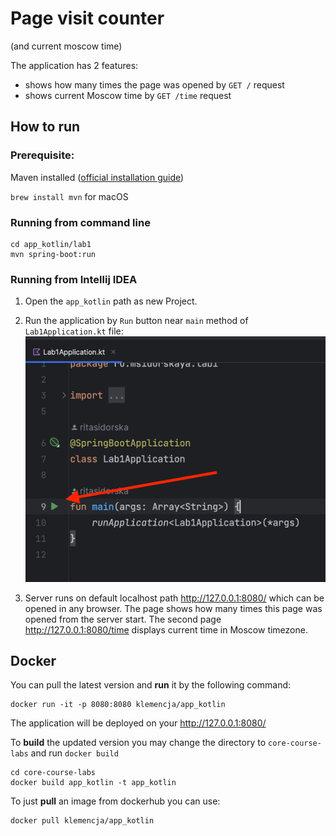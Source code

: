 # Page visit counter
(and current moscow time) 

The application has 2 features:
- shows how many times the page was opened by `GET /` request
- shows current Moscow time by `GET /time` request

## How to run
### Prerequisite:
Maven installed ([official installation guide](https://maven.apache.org/install.html))

`brew install mvn` for macOS

### Running from command line
```
cd app_kotlin/lab1
mvn spring-boot:run
```

### Running from Intellij IDEA
1. Open the `app_kotlin` path as new Project.
2. Run the application by `Run` button near `main` method of `Lab1Application.kt` file: ![img.png](img.png)

3. Server runs on default localhost path http://127.0.0.1:8080/ which can be opened in any browser. The page shows how many times this page was opened from the server start. The second page http://127.0.0.1:8080/time displays current time in Moscow timezone.

## Docker

You can pull the latest version and **run** it by the following command:
```
docker run -it -p 8080:8080 klemencja/app_kotlin
```
The application will be deployed on your http://127.0.0.1:8080/

To **build** the updated version you may change the directory to `core-course-labs` and run `docker build` 
```
cd core-course-labs
docker build app_kotlin -t app_kotlin
```

To just **pull** an image from dockerhub you can use:
```
docker pull klemencja/app_kotlin
``` 